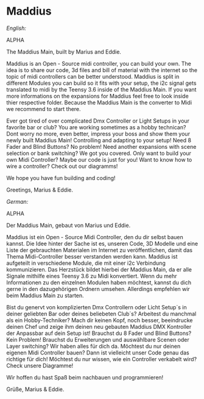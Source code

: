 # Maddius
_English:_

ALPHA


The Maddius Main, built by Marius and Eddie.

Maddius is an Open - Source midi controller, you can build your own.
The idea is to share our code, 3d files and bill of material with the internet so the topic of midi controllers can be better understood.
Maddius is split in different Modules you can build so it fits with your setup, the i2c signal gets translated to midi by the Teensy 3.6 inside of the Maddius Main.
If you want more informations on the expansions for Maddius feel free to look inside thier respective folder.
Because the Maddius Main is the converter to Midi we recommend to start there.

Ever got tired of over complicated Dmx Controller or Light Setups in your favorite bar or club? You are working sometimes as a hobby technican? Dont worry no more, even better, impress your boss and show them your newly built Maddius Main! Controlling and adapting to your setup! Need 8 Fader and Blind Buttons? No problem! Need another expansions with scene selection or bank switching? We got you covered. Only want to build your own Midi Controller? Maybe our code is just for you!
Want to know how to wire a controller? Check out our diagramms!

We hope you have fun building and coding!

Greetings, Marius & Eddie.




_German:_

ALPHA

Der Maddius Main, gebaut von Marius und Eddie.

Maddius ist ein Open - Source Midi Controller, den du dir selbst bauen kannst.
Die Idee hinter der Sache ist es, unseren Code, 3D Modelle und eine Liste der gebrauchten Materialen im Internet zu veröffentlichen, damit das Thema Midi-Controller besser verstanden werden kann. Maddius ist aufgeteilt in verschiedene Module, die mit einer i2c Verbindung kommunizieren. Das Herzstück bildet hierbei der Maddius Main, da er alle Signale mithilfe eines Teensy 3.6 zu Midi konvertiert.
Wenn du mehr Informationen zu den einzelnen Modulen haben möchtest, kannst du dich gerne in den dazugehörigen Ordnern umsehen.
Allerdings empfehlen wir beim Maddius Main zu starten.

Bist du genervt von komplizierten Dmx Controllern oder Licht Setup´s in deiner geliebten Bar oder deines beliebeten Club´s? Arbeitest du manchmal als ein Hobby-Techniker? Mach dir keinen Kopf, noch besser, beeindrucke deinen Chef und zeige ihm deinen neu gebauten Maddius DMX Kontroller der Anpassbar auf dein Setup ist! Brauchst du 8 Fader und Blind Buttons? Kein Problem! Brauchst du Erweiterungen und auswählbare Scenen oder Layer switching? Wir haben alles für dich da. Möchtest du nur deinen eigenen Midi Controller bauen? Dann ist vielleicht unser Code genau das richtige für dich!
Möchtest du nur wissen, wie ein Controller verkabelt wird? Check unsere Diagramme!

Wir hoffen du hast Spaß beim nachbauen und programmieren!

Grüße, Marius & Eddie.